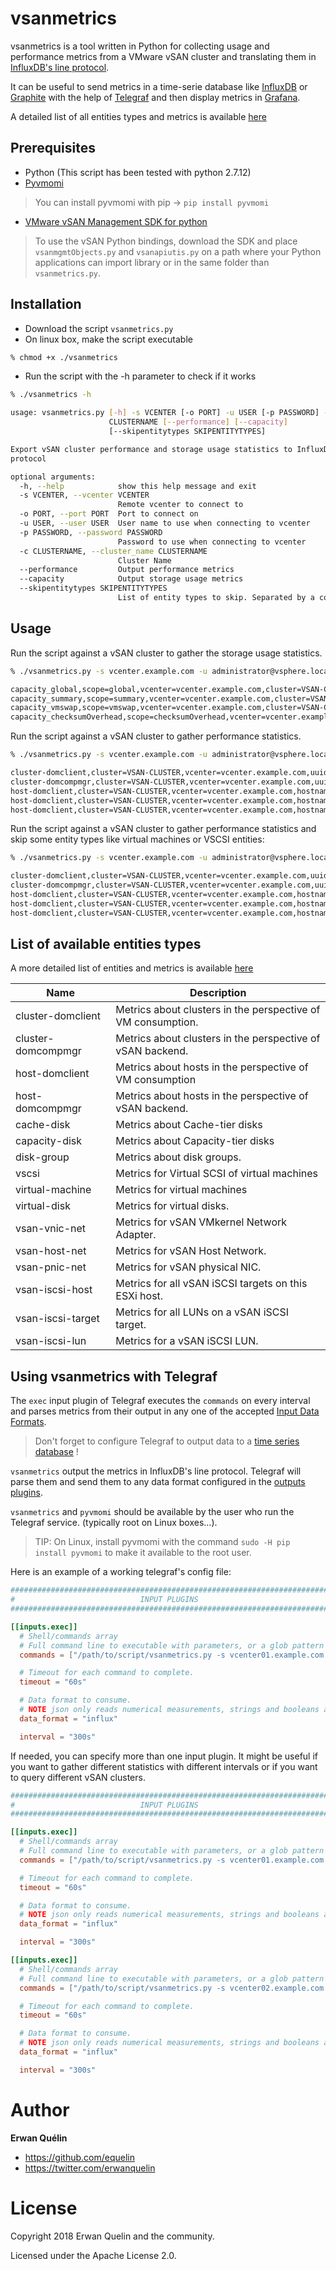 # vsanmetrics

vsanmetrics is a tool written in Python for collecting usage and performance metrics from a VMware vSAN cluster and translating them in [InfluxDB's line protocol](https://github.com/influxdata/telegraf/blob/master/docs/DATA_FORMATS_INPUT.md).

It can be useful to send metrics in a time-serie database like [InfluxDB](https://www.influxdata.com/) or [Graphite](https://graphiteapp.org/) with the help of [Telegraf](https://www.influxdata.com/time-series-platform/telegraf/) and then display metrics in [Grafana](https://grafana.com/).

A detailed list of all entities types and metrics is available [here](entities.md)

## Prerequisites

- Python (This script has been tested with python 2.7.12)
- [Pyvmomi](https://github.com/vmware/pyvmomi#installing)

> You can install pyvmomi with pip -> `pip install pyvmomi`

- [VMware vSAN Management SDK for python](https://code.vmware.com/web/sdk/6.7.0/vsan-python)

> To use the vSAN Python bindings, download the SDK and place `vsanmgmtObjects.py` and `vsanapiutis.py` on a path where your Python applications can import library or in the same folder than `vsanmetrics.py`.

## Installation

- Download the script `vsanmetrics.py`
- On linux box, make the script executable

```bash
% chmod +x ./vsanmetrics
```

- Run the script with the -h parameter to check if it works

```bash
% ./vsanmetrics -h

usage: vsanmetrics.py [-h] -s VCENTER [-o PORT] -u USER [-p PASSWORD] -c
                      CLUSTERNAME [--performance] [--capacity]
                      [--skipentitytypes SKIPENTITYTYPES]

Export vSAN cluster performance and storage usage statistics to InfluxDB line
protocol

optional arguments:
  -h, --help            show this help message and exit
  -s VCENTER, --vcenter VCENTER
                        Remote vcenter to connect to
  -o PORT, --port PORT  Port to connect on
  -u USER, --user USER  User name to use when connecting to vcenter
  -p PASSWORD, --password PASSWORD
                        Password to use when connecting to vcenter
  -c CLUSTERNAME, --cluster_name CLUSTERNAME
                        Cluster Name
  --performance         Output performance metrics
  --capacity            Output storage usage metrics
  --skipentitytypes SKIPENTITYTYPES
                        List of entity types to skip. Separated by a comma
```

## Usage

Run the script against a vSAN cluster to gather the storage usage statistics.

```bash
% ./vsanmetrics.py -s vcenter.example.com -u administrator@vsphere.local -p MyAwesomePassword -c VSAN-CLUSTER --capacity

capacity_global,scope=global,vcenter=vcenter.example.com,cluster=VSAN-CLUSTER totalCapacityB=7200999211008,freeCapacityB=1683354550260 1525422314084382976
capacity_summary,scope=summary,vcenter=vcenter.example.com,cluster=VSAN-CLUSTER temporaryOverheadB=0,physicalUsedB=2636212338688,primaryCapacityB=2688980877312,usedB=5380734189568,reservedCapacityB=3607749040540,overReservedB=2744521850880,provisionCapacityB=6986210377728,overheadB=2828663783436 1525422314084382976
capacity_vmswap,scope=vmswap,vcenter=vcenter.example.com,cluster=VSAN-CLUSTER temporaryOverheadB=0,physicalUsedB=8422162432,primaryCapacityB=177330978816,usedB=355240771584,reservedCapacityB=355089776640,overReservedB=346818609152,overheadB=177909792768 1525422314084382976
capacity_checksumOverhead,scope=checksumOverhead,vcenter=vcenter.example.com,cluster=VSAN-CLUSTER temporaryOverheadB=0,physicalUsedB=0,primaryCapacityB=0,usedB=8858370048,reservedCapacityB=0,overReservedB=0,overheadB=8858370048 1525422314084382976
```

Run the script against a vSAN cluster to gather performance statistics.

```bash
% ./vsanmetrics.py -s vcenter.example.com -u administrator@vsphere.local -p MyAwesomePassword -c VSAN-CLUSTER --performance

cluster-domclient,cluster=VSAN-CLUSTER,vcenter=vcenter.example.com,uuid=52b29fa6-9cb9-6d67-31ed-4bf8f2dd9294 oio=7.0,throughputRead=40883.0,latencyAvgWrite=11218.0,latencyAvgRead=985.0,iopsRead=1.0,throughputWrite=2819.0,congestion=0.0,iopsWrite=0.0 1525462200000000000
cluster-domcompmgr,cluster=VSAN-CLUSTER,vcenter=vcenter.example.com,uuid=52b29fa6-9cb9-6d67-31ed-4bf8f2dd9294 oio=6.0,throughputRecWrite=0.0,latencyAvgRecWrite=0.0,throughputRead=45309.0,latencyAvgWrite=1335.0,tputResyncRead=0.0,latencyAvgRead=935.0,iopsRead=1.0,throughputWrite=14476.0,latAvgResyncRead=0.0,iopsResyncRead=0.0,iopsRecWrite=0.0,iopsWrite=2.0,congestion=0.0 1525462200000000000
host-domclient,cluster=VSAN-CLUSTER,vcenter=vcenter.example.com,hostname=esx01.example.com,uuid=5ae60a2b-fe13-25dd-1f19-005056a3a442 oio=1.0,throughputRead=95.0,latencyAvgWrite=0.0,latencyAvgRead=340.0,iopsRead=0.0,clientCacheHitRate=0.0,throughputWrite=0.0,congestion=0.0,iopsWrite=0.0,clientCacheHits=0.0 1525462200000000000
host-domclient,cluster=VSAN-CLUSTER,vcenter=vcenter.example.com,hostname=esx03.example.com,uuid=5ae750e2-bc6d-487b-1283-005056a38be2 oio=6.0,throughputRead=40788.0,latencyAvgWrite=11218.0,latencyAvgRead=1000.0,iopsRead=1.0,clientCacheHitRate=0.0,throughputWrite=2819.0,congestion=0.0,iopsWrite=0.0,clientCacheHits=0.0 1525462200000000000
host-domclient,cluster=VSAN-CLUSTER,vcenter=vcenter.example.com,hostname=esx02.example.com,uuid=5ae7229f-771d-1091-ffe7-005056a35f01 oio=0.0,throughputRead=0.0,latencyAvgWrite=0.0,latencyAvgRead=0.0,iopsRead=0.0,clientCacheHitRate=0.0,throughputWrite=0.0,congestion=0.0,iopsWrite=0.0,clientCacheHits=0.0 1525462200000000000
```

Run the script against a vSAN cluster to gather performance statistics and skip some entity types like virtual machines or VSCSI entities:

```bash
% ./vsanmetrics.py -s vcenter.example.com -u administrator@vsphere.local -p MyAwesomePassword -c VSAN-CLUSTER --performance --skipentitytypes virtual-machine,vscsi

cluster-domclient,cluster=VSAN-CLUSTER,vcenter=vcenter.example.com,uuid=52b29fa6-9cb9-6d67-31ed-4bf8f2dd9294 oio=7.0,throughputRead=40883.0,latencyAvgWrite=11218.0,latencyAvgRead=985.0,iopsRead=1.0,throughputWrite=2819.0,congestion=0.0,iopsWrite=0.0 1525462200000000000
cluster-domcompmgr,cluster=VSAN-CLUSTER,vcenter=vcenter.example.com,uuid=52b29fa6-9cb9-6d67-31ed-4bf8f2dd9294 oio=6.0,throughputRecWrite=0.0,latencyAvgRecWrite=0.0,throughputRead=45309.0,latencyAvgWrite=1335.0,tputResyncRead=0.0,latencyAvgRead=935.0,iopsRead=1.0,throughputWrite=14476.0,latAvgResyncRead=0.0,iopsResyncRead=0.0,iopsRecWrite=0.0,iopsWrite=2.0,congestion=0.0 1525462200000000000
host-domclient,cluster=VSAN-CLUSTER,vcenter=vcenter.example.com,hostname=esx01.example.com,uuid=5ae60a2b-fe13-25dd-1f19-005056a3a442 oio=1.0,throughputRead=95.0,latencyAvgWrite=0.0,latencyAvgRead=340.0,iopsRead=0.0,clientCacheHitRate=0.0,throughputWrite=0.0,congestion=0.0,iopsWrite=0.0,clientCacheHits=0.0 1525462200000000000
host-domclient,cluster=VSAN-CLUSTER,vcenter=vcenter.example.com,hostname=esx03.example.com,uuid=5ae750e2-bc6d-487b-1283-005056a38be2 oio=6.0,throughputRead=40788.0,latencyAvgWrite=11218.0,latencyAvgRead=1000.0,iopsRead=1.0,clientCacheHitRate=0.0,throughputWrite=2819.0,congestion=0.0,iopsWrite=0.0,clientCacheHits=0.0 1525462200000000000
host-domclient,cluster=VSAN-CLUSTER,vcenter=vcenter.example.com,hostname=esx02.example.com,uuid=5ae7229f-771d-1091-ffe7-005056a35f01 oio=0.0,throughputRead=0.0,latencyAvgWrite=0.0,latencyAvgRead=0.0,iopsRead=0.0,clientCacheHitRate=0.0,throughputWrite=0.0,congestion=0.0,iopsWrite=0.0,clientCacheHits=0.0 1525462200000000000
```

## List of available entities types

A more detailed list of entities and metrics is available [here](entities.md)

|Name|Description|
|---|---|
|cluster-domclient|Metrics about clusters in the perspective of VM consumption.|
|cluster-domcompmgr|Metrics about clusters in the perspective of vSAN backend.|
|host-domclient|Metrics about hosts in the perspective of VM consumption|
|host-domcompmgr|Metrics about hosts in the perspective of vSAN backend.|
|cache-disk|Metrics about Cache-tier disks|
|capacity-disk|Metrics about Capacity-tier disks|
|disk-group|Metrics about disk groups.|
|vscsi|Metrics for Virtual SCSI of virtual machines|
|virtual-machine|Metrics for virtual machines|
|virtual-disk|Metrics for virtual disks.|
|vsan-vnic-net|Metrics for vSAN VMkernel Network Adapter.|
|vsan-host-net|Metrics for vSAN Host Network.|
|vsan-pnic-net|Metrics for vSAN physical NIC.|
|vsan-iscsi-host|Metrics for all vSAN iSCSI targets on this ESXi host.|
|vsan-iscsi-target|Metrics for all LUNs on a vSAN iSCSI target.|
|vsan-iscsi-lun|Metrics for a vSAN iSCSI LUN.|

## Using vsanmetrics with Telegraf

The `exec` input plugin of Telegraf executes the `commands` on every interval and parses metrics from their output in any one of the accepted [Input Data Formats](https://github.com/influxdata/telegraf/blob/master/docs/DATA_FORMATS_INPUT.md).

> Don't forget to configure Telegraf to output data to a [time series database](https://docs.influxdata.com/telegraf/v1.6/concepts/data_formats_output/) !

`vsanmetrics` output the metrics in InfluxDB's line protocol. Telegraf will parse them and send them to any data format configured in the [outputs plugins](https://docs.influxdata.com/telegraf/v1.6/plugins/outputs/).

`vsanmetrics` and `pyvmomi` should be available by the user who run the Telegraf service. (typically root on Linux boxes...).

> TIP: On Linux, install pyvmomi with the command `sudo -H pip install pyvmomi` to make it available to the root user. 

Here is an example of a working telegraf's config file:

```Toml
###############################################################################
#                            INPUT PLUGINS                                    #
###############################################################################

[[inputs.exec]]
  # Shell/commands array
  # Full command line to executable with parameters, or a glob pattern to run all matching files.
  commands = ["/path/to/script/vsanmetrics.py -s vcenter01.example.com -u administrator@vsphere.local -p MyAwesomePassword -c VSAN-CLUSTER --performance --capacity"]

  # Timeout for each command to complete.
  timeout = "60s"

  # Data format to consume.
  # NOTE json only reads numerical measurements, strings and booleans are ignored.
  data_format = "influx"

  interval = "300s"
```

If needed, you can specify more than one input plugin. It might be useful if you want to gather different statistics with different intervals or if you want to query different vSAN clusters.

```Toml
###############################################################################
#                            INPUT PLUGINS                                    #
###############################################################################

[[inputs.exec]]
  # Shell/commands array
  # Full command line to executable with parameters, or a glob pattern to run all matching files.
  commands = ["/path/to/script/vsanmetrics.py -s vcenter01.example.com -u administrator@vsphere.local -p MyAwesomePassword -c VSAN-CLUSTER --performance --capacity"]

  # Timeout for each command to complete.
  timeout = "60s"

  # Data format to consume.
  # NOTE json only reads numerical measurements, strings and booleans are ignored.
  data_format = "influx"

  interval = "300s"

[[inputs.exec]]
  # Shell/commands array
  # Full command line to executable with parameters, or a glob pattern to run all matching files.
  commands = ["/path/to/script/vsanmetrics.py -s vcenter02.example.com -u administrator@vsphere.local -p MyAwesomePassword -c VSAN-CLUSTER --performance --capacity"]

  # Timeout for each command to complete.
  timeout = "60s"

  # Data format to consume.
  # NOTE json only reads numerical measurements, strings and booleans are ignored.
  data_format = "influx"

  interval = "300s"
```

# Author
**Erwan Quélin**
- <https://github.com/equelin>
- <https://twitter.com/erwanquelin>

# License

Copyright 2018 Erwan Quelin and the community.

Licensed under the Apache License 2.0.
